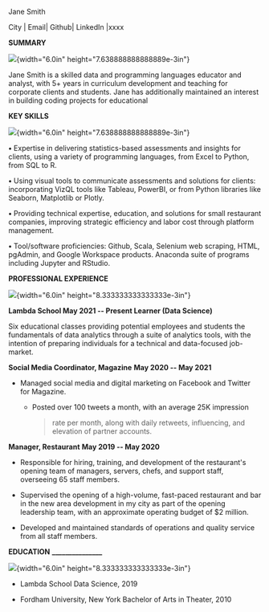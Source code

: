 Jane Smith

City \| Email\| Github\| LinkedIn \|xxxx

**SUMMARY**

![](media/image1.png){width="6.0in" height="7.638888888888889e-3in"}

Jane Smith is a skilled data and programming languages educator and
analyst, with 5+ years in curriculum development and teaching for
corporate clients and students. Jane has additionally maintained an
interest in building coding projects for educational

**KEY SKILLS**

![](media/image2.png){width="6.0in" height="7.638888888888889e-3in"}

**•** Expertise in delivering statistics-based assessments and insights
for clients, using a variety of programming languages, from Excel to
Python, from SQL to R.

**•** Using visual tools to communicate assessments and solutions for
clients: incorporating VizQL tools like Tableau, PowerBI, or from Python
libraries like Seaborn, Matplotlib or Plotly.

**•** Providing technical expertise, education, and solutions for small
restaurant companies, improving strategic efficiency and labor cost
through platform management.

**•** Tool/software proficiencies: Github, Scala, Selenium web scraping,
HTML, pgAdmin, and Google Workspace products. Anaconda suite of programs
including Jupyter and RStudio.

**PROFESSIONAL EXPERIENCE**

![](media/image3.png){width="6.0in" height="8.333333333333333e-3in"}

**Lambda School May 2021 -- Present Learner (Data Science)**

Six educational classes providing potential employees and students the
fundamentals of data analytics through a suite of analytics tools, with
the intention of preparing individuals for a technical and data-focused
job-market.

**Social Media Coordinator, Magazine** **May 2020 -- May 2021**

-   Managed social media and digital marketing on Facebook and Twitter
    for Magazine.

    -   Posted over 100 tweets a month, with an average 25K impression
        > rate per month, along with daily retweets, influencing, and
        > elevation of partner accounts.

**Manager, Restaurant** **May 2019 -- May 2020**

-   Responsible for hiring, training, and development of the
    restaurant's opening team of managers, servers, chefs, and support
    staff, overseeing 65 staff members.

-   Supervised the opening of a high-volume, fast-paced restaurant and
    bar in the new area development in my city as part of the opening
    leadership team, with an approximate operating budget of \$2
    million.

-   Developed and maintained standards of operations and quality service
    from all staff members.

**EDUCATION** **\_\_\_\_\_\_\_\_\_\_\_\_\_\_\_**

![](media/image4.png){width="6.0in" height="8.333333333333333e-3in"}

-   Lambda School Data Science, 2019

-   Fordham University, New York Bachelor of Arts in Theater, 2010
